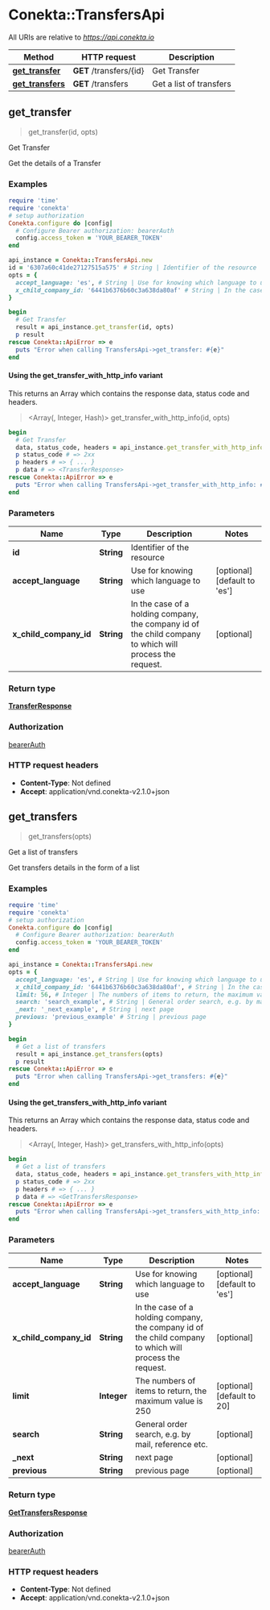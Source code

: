 # Conekta::TransfersApi

All URIs are relative to *https://api.conekta.io*

| Method | HTTP request | Description |
| ------ | ------------ | ----------- |
| [**get_transfer**](TransfersApi.md#get_transfer) | **GET** /transfers/{id} | Get Transfer |
| [**get_transfers**](TransfersApi.md#get_transfers) | **GET** /transfers | Get a list of transfers |


## get_transfer

> <TransferResponse> get_transfer(id, opts)

Get Transfer

Get the details of a Transfer

### Examples

```ruby
require 'time'
require 'conekta'
# setup authorization
Conekta.configure do |config|
  # Configure Bearer authorization: bearerAuth
  config.access_token = 'YOUR_BEARER_TOKEN'
end

api_instance = Conekta::TransfersApi.new
id = '6307a60c41de27127515a575' # String | Identifier of the resource
opts = {
  accept_language: 'es', # String | Use for knowing which language to use
  x_child_company_id: '6441b6376b60c3a638da80af' # String | In the case of a holding company, the company id of the child company to which will process the request.
}

begin
  # Get Transfer
  result = api_instance.get_transfer(id, opts)
  p result
rescue Conekta::ApiError => e
  puts "Error when calling TransfersApi->get_transfer: #{e}"
end
```

#### Using the get_transfer_with_http_info variant

This returns an Array which contains the response data, status code and headers.

> <Array(<TransferResponse>, Integer, Hash)> get_transfer_with_http_info(id, opts)

```ruby
begin
  # Get Transfer
  data, status_code, headers = api_instance.get_transfer_with_http_info(id, opts)
  p status_code # => 2xx
  p headers # => { ... }
  p data # => <TransferResponse>
rescue Conekta::ApiError => e
  puts "Error when calling TransfersApi->get_transfer_with_http_info: #{e}"
end
```

### Parameters

| Name | Type | Description | Notes |
| ---- | ---- | ----------- | ----- |
| **id** | **String** | Identifier of the resource |  |
| **accept_language** | **String** | Use for knowing which language to use | [optional][default to &#39;es&#39;] |
| **x_child_company_id** | **String** | In the case of a holding company, the company id of the child company to which will process the request. | [optional] |

### Return type

[**TransferResponse**](TransferResponse.md)

### Authorization

[bearerAuth](../README.md#bearerAuth)

### HTTP request headers

- **Content-Type**: Not defined
- **Accept**: application/vnd.conekta-v2.1.0+json


## get_transfers

> <GetTransfersResponse> get_transfers(opts)

Get a list of transfers

Get transfers details in the form of a list

### Examples

```ruby
require 'time'
require 'conekta'
# setup authorization
Conekta.configure do |config|
  # Configure Bearer authorization: bearerAuth
  config.access_token = 'YOUR_BEARER_TOKEN'
end

api_instance = Conekta::TransfersApi.new
opts = {
  accept_language: 'es', # String | Use for knowing which language to use
  x_child_company_id: '6441b6376b60c3a638da80af', # String | In the case of a holding company, the company id of the child company to which will process the request.
  limit: 56, # Integer | The numbers of items to return, the maximum value is 250
  search: 'search_example', # String | General order search, e.g. by mail, reference etc.
  _next: '_next_example', # String | next page
  previous: 'previous_example' # String | previous page
}

begin
  # Get a list of transfers
  result = api_instance.get_transfers(opts)
  p result
rescue Conekta::ApiError => e
  puts "Error when calling TransfersApi->get_transfers: #{e}"
end
```

#### Using the get_transfers_with_http_info variant

This returns an Array which contains the response data, status code and headers.

> <Array(<GetTransfersResponse>, Integer, Hash)> get_transfers_with_http_info(opts)

```ruby
begin
  # Get a list of transfers
  data, status_code, headers = api_instance.get_transfers_with_http_info(opts)
  p status_code # => 2xx
  p headers # => { ... }
  p data # => <GetTransfersResponse>
rescue Conekta::ApiError => e
  puts "Error when calling TransfersApi->get_transfers_with_http_info: #{e}"
end
```

### Parameters

| Name | Type | Description | Notes |
| ---- | ---- | ----------- | ----- |
| **accept_language** | **String** | Use for knowing which language to use | [optional][default to &#39;es&#39;] |
| **x_child_company_id** | **String** | In the case of a holding company, the company id of the child company to which will process the request. | [optional] |
| **limit** | **Integer** | The numbers of items to return, the maximum value is 250 | [optional][default to 20] |
| **search** | **String** | General order search, e.g. by mail, reference etc. | [optional] |
| **_next** | **String** | next page | [optional] |
| **previous** | **String** | previous page | [optional] |

### Return type

[**GetTransfersResponse**](GetTransfersResponse.md)

### Authorization

[bearerAuth](../README.md#bearerAuth)

### HTTP request headers

- **Content-Type**: Not defined
- **Accept**: application/vnd.conekta-v2.1.0+json

